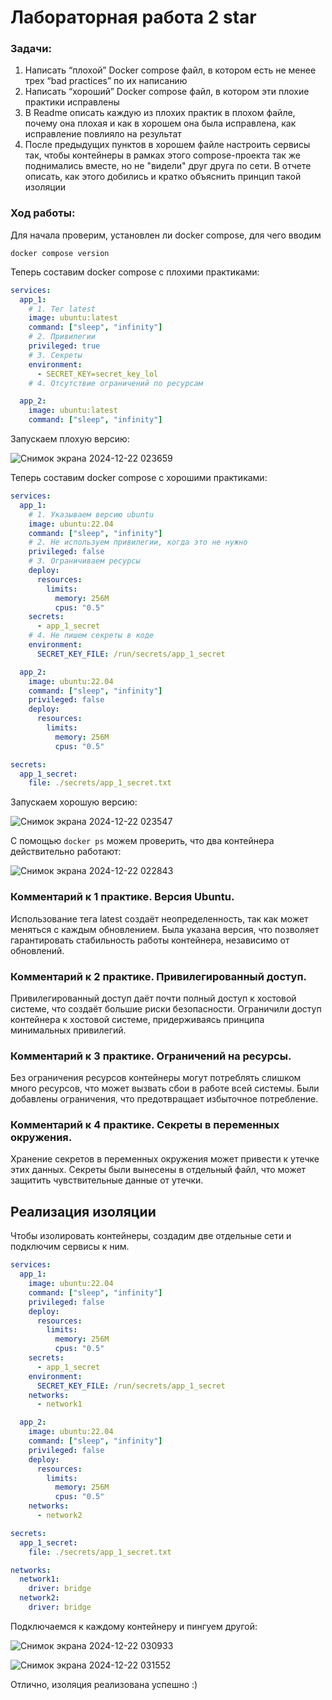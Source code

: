 # Лабораторная работа 2 star
### Задачи:

1. Написать “плохой” Docker compose файл, в котором есть не менее трех “bad practices” по их написанию
2. Написать “хороший” Docker compose файл, в котором эти плохие практики исправлены
3. В Readme описать каждую из плохих практик в плохом файле, почему она плохая и как в хорошем она была исправлена, как исправление повлияло на результат
4. После предыдущих пунктов в хорошем файле настроить сервисы так, чтобы контейнеры в рамках этого compose-проекта так же поднимались вместе, но не "видели" друг друга по сети. В отчете описать, как этого добились и кратко объяснить принцип такой изоляции

### Ход работы:

Для начала проверим, установлен ли docker compose, для чего вводим
```
docker compose version
```

Теперь составим docker compose с плохими практиками:

```yaml
services:
  app_1:
    # 1. Тег latest
    image: ubuntu:latest
    command: ["sleep", "infinity"]
    # 2. Привилегии
    privileged: true
    # 3. Секреты
    environment:
      - SECRET_KEY=secret_key_lol
    # 4. Отсутствие ограничений по ресурсам

  app_2:
    image: ubuntu:latest
    command: ["sleep", "infinity"]
```
Запускаем плохую версию:

![Снимок экрана 2024-12-22 023659](https://github.com/user-attachments/assets/832d935b-d98d-46b9-979e-17618aba852b)

Теперь составим docker compose с хорошими практиками:

```yaml
services:
  app_1:
    # 1. Указываем версию ubuntu
    image: ubuntu:22.04
    command: ["sleep", "infinity"]
    # 2. Не используем привилегии, когда это не нужно
    privileged: false
    # 3. Ограничиваем ресурсы
    deploy:
      resources:
        limits:
          memory: 256M
          cpus: "0.5"
    secrets:
      - app_1_secret
    # 4. Не пишем секреты в коде
    environment:
      SECRET_KEY_FILE: /run/secrets/app_1_secret

  app_2:
    image: ubuntu:22.04
    command: ["sleep", "infinity"]
    privileged: false
    deploy:
      resources:
        limits:
          memory: 256M
          cpus: "0.5"

secrets:
  app_1_secret:
    file: ./secrets/app_1_secret.txt
```
Запускаем хорошую версию:

![Снимок экрана 2024-12-22 023547](https://github.com/user-attachments/assets/38969a9a-5ac6-452f-a276-4c7cc8dfe945)

С помощью `docker ps` можем проверить, что два контейнера действительно работают:

![Снимок экрана 2024-12-22 022843](https://github.com/user-attachments/assets/32db3b26-bd05-43a4-962d-fa09a2b12052)

### Комментарий к 1 практике. Версия Ubuntu.

Использование тега latest создаёт неопределенность, так как может меняться с каждым обновлением.
Была указана версия, что позволяет гарантировать стабильность работы контейнера, независимо от обновлений.

### Комментарий к 2 практике. Привилегированный доступ.

Привилегированный доступ даёт почти полный доступ к хостовой системе, что создаёт большие риски безопасности.
Ограничили доступ контейнера к хостовой системе, придерживаясь принципа минимальных привилегий.

### Комментарий к 3 практике. Ограничений на ресурсы.

Без ограничения ресурсов контейнеры могут потреблять слишком много ресурсов, что может вызвать сбои в работе всей системы.
Были добавлены ограничения, что предотвращает избыточное потребление.

### Комментарий к 4 практике. Секреты в переменных окружения.

Хранение секретов в переменных окружения может привести к утечке этих данных.
Секреты были вынесены в отдельный файл, что может защитить чувствительные данные от утечки.

## Реализация изоляции

Чтобы изолировать контейнеры, создадим две отдельные сети и подключим сервисы к ним.
```yaml
services:
  app_1:
    image: ubuntu:22.04
    command: ["sleep", "infinity"]
    privileged: false
    deploy:
      resources:
        limits:
          memory: 256M
          cpus: "0.5"
    secrets:
      - app_1_secret
    environment:
      SECRET_KEY_FILE: /run/secrets/app_1_secret
    networks:
      - network1

  app_2:
    image: ubuntu:22.04
    command: ["sleep", "infinity"]
    privileged: false
    deploy:
      resources:
        limits:
          memory: 256M
          cpus: "0.5"
    networks:
      - network2

secrets:
  app_1_secret:
    file: ./secrets/app_1_secret.txt

networks:
  network1:
    driver: bridge
  network2:
    driver: bridge
```

Подключаемся к каждому контейнеру и пингуем другой:

![Снимок экрана 2024-12-22 030933](https://github.com/user-attachments/assets/b1847fe3-7102-4a92-83dc-e0b485c6a086)

![Снимок экрана 2024-12-22 031552](https://github.com/user-attachments/assets/9355e582-ad5a-40f5-998a-7e0385a671fd)

Отлично, изоляция реализована успешно :)
